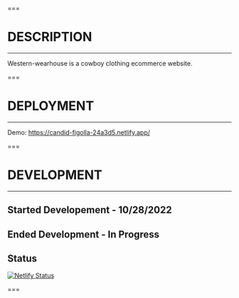 ===

# DESCRIPTION

---

Western-wearhouse is a cowboy clothing ecommerce website.

===

# DEPLOYMENT

---

Demo: https://candid-figolla-24a3d5.netlify.app/

===

# DEVELOPMENT

---

## Started Developement - 10/28/2022

## Ended Development - In Progress

## Status

[![Netlify Status](https://api.netlify.com/api/v1/badges/85120663-996a-4ca9-a148-c269a9ce4e79/deploy-status)](https://app.netlify.com/sites/candid-figolla-24a3d5/deploys)

===
